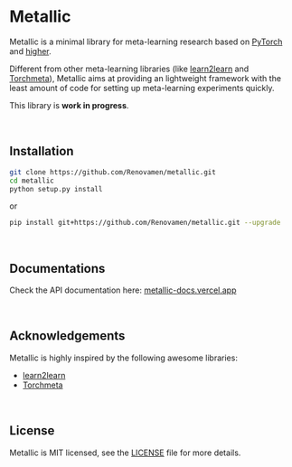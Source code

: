 # Metallic

Metallic is a minimal library for meta-learning research based on [PyTorch](https://github.com/pytorch/pytorch) and [higher](https://github.com/facebookresearch/higher).

Different from other meta-learning libraries (like [learn2learn](https://github.com/learnables/learn2learn) and [Torchmeta](https://github.com/tristandeleu/pytorch-meta)), Metallic aims at providing an lightweight framework with the least amount of code for setting up meta-learning experiments quickly.

This library is **work in progress**.


&nbsp;

## Installation

```bash
git clone https://github.com/Renovamen/metallic.git
cd metallic
python setup.py install
```

or

```bash
pip install git+https://github.com/Renovamen/metallic.git --upgrade
```


&nbsp;

## Documentations

Check the API documentation here: [metallic-docs.vercel.app](https://metallic-docs.vercel.app)


&nbsp;

## Acknowledgements

Metallic is highly inspired by the following awesome libraries:

- [learn2learn](https://github.com/learnables/learn2learn)
- [Torchmeta](https://github.com/tristandeleu/pytorch-meta)


&nbsp;

## License

Metallic is MIT licensed, see the [LICENSE](LICENSE) file for more details.
